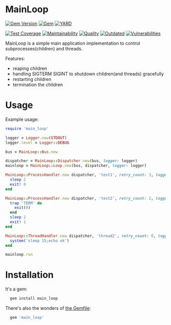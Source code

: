 # MainLoop

[![Gem Version](https://badge.fury.io/rb/main_loop.svg)](https://rubygems.org/gems/main_loop)
[![Gem](https://img.shields.io/gem/dt/main_loop.svg)](https://rubygems.org/gems/main_loop/versions)
[![YARD](https://badgen.net/badge/YARD/doc/blue)](http://www.rubydoc.info/gems/main_loop)

[![Test Coverage](https://api.codeclimate.com/v1/badges/baf9b1dc3dae87f7edfd/test_coverage)](https://codeclimate.com/github/RnD-Soft/main_loop/test_coverage)
[![Maintainability](https://api.codeclimate.com/v1/badges/baf9b1dc3dae87f7edfd/maintainability)](https://codeclimate.com/github/RnD-Soft/main_loop/maintainability)
[![Quality](https://lysander.rnds.pro/api/v1/badges/main_loop_quality.svg)](https://lysander.x.rnds.pro/api/v1/badges/main_loop_quality.html)
[![Outdated](https://lysander.rnds.pro/api/v1/badges/main_loop_outdated.svg)](https://lysander.x.rnds.pro/api/v1/badges/main_loop_outdated.html)
[![Vulnerabilities](https://lysander.rnds.pro/api/v1/badges/main_loop_vulnerable.svg)](https://lysander.x.rnds.pro/api/v1/badges/main_loop_vulnerable.html)

MainLoop is a simple main application implementation to control subprocesses(children) and threads.

Features:
- reaping children
- handling SIGTERM SIGINT to shutdown children(and threads) gracefully
- restarting children
- termination the children

# Usage

Example usage:

```ruby
require 'main_loop'

logger = Logger.new(STDOUT)
logger.level = Logger::DEBUG

bus = MainLoop::Bus.new

dispatcher = MainLoop::Dispatcher.new(bus, logger: logger)
mainloop = MainLoop::Loop.new(bus, dispatcher, logger: logger)

MainLoop::ProcessHandler.new dispatcher, 'test1', retry_count: 3, logger: logger do
  sleep 2
  exit! 0
end

MainLoop::ProcessHandler.new dispatcher, 'test2', retry_count: 2, logger: logger do
  trap 'TERM' do
    exit(0)
  end
  sleep 2
  exit! 1
end

MainLoop::ThreadHandler.new dispatcher, 'thread2', retry_count: 0, logger: logger do
  system('sleep 15;echo ok')
end

mainloop.run
```


# Installation

It's a gem:
```bash
  gem install main_loop
```
There's also the wonders of [the Gemfile](http://bundler.io):
```ruby
  gem 'main_loop'
```


